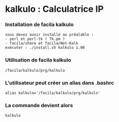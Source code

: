 # kalkulo : Calculatrice IP
### Installation de facila kalkulo
```
vous devez avoir installé au préalable :
- perl et perl-tk ( Tk.pm )
- facila/share et facila/Net-Kalk
exécuter : ./install.sh kalkulo 1.00
```
### Utilisation de facila kalkulo
```
/facila/kalkulo/prg/kalkulo
```
### L'utilisateur peut créer un alias dans .bashrc
```
alias kalkulo='/facila/kalkulo/prg/kalkulo'
```
### La commande devient alors
```
kalkulo
```
